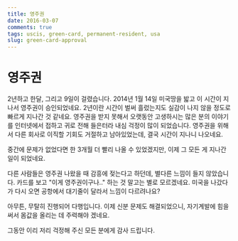 ```yaml
---
title: 영주권
date: 2016-03-07
comments: true
tags: uscis, green-card, permanent-resident, usa
slug: green-card-approval
---
```


# 영주권

2년하고 한달, 그리고 9일이 걸렸습니다.
2014년 1월 14일 미국땅을 밟고 이 시간이 지나서 영주권이 승인되었네요.
2년이란 시간이 벌써 흘렀는지도 실감이 나지 않을 정도로 빠르게 지나간 것 같네요.
영주권을 받지 못해서 오랫동안 고생하시는 많은 분의 이야기를 인터넷에서 접하고 귀로 전해 들은터라 내심 걱정이 많이 되었습니다.
영주권을 위해서 다른 회사로 이직할 기회도 거절하고 남아있었는데, 결국 시간이 지나니 나오네요.

중간에 문제가 없었다면 한 3개월 더 빨리 나올 수 있었겠지만, 이제 그 모든 게 지나간 일이 되었네요.

다른 사람들은 영주권 나왔을 때 감흥에 젖는다고 하던데, 별다른 느낌이 들지 않았습니다.
카드를 보고 "이게 영주권이구나.." 하는 것 말고는 별로 모르겠네요.
미국을 나갔다가 다시 오면 공항에서 대기줄이 달라서 느낌이 다르려나요?

아무튼, 무탈히 진행되어 다행입니다.
이제 신분 문제도 해결되었으니, 자기계발에 힘을 써서 몸값을 올리는 데 주력해야 겠네요.

그동안 이리 저리 걱정해 주신 모든 분에게 감사 드립니다.
